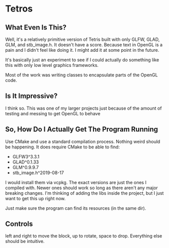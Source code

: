 # Tetros

## What Even Is This?

Well, it's a relatively primitive version of Tetris built with only GLFW, GLAD, GLM, and stb_image.h. It doesn't have a score. Because text in OpenGL is a pain and I didn't feel like doing it. I might add it at some point in the future.

It's basically just an experiment to see if I could actually do something like this with only low level graphics frameworks.

Most of the work was writing classes to encapsulate parts of the OpenGL code.

## Is It Impressive?

I think so. This was one of my larger projects just because of the amount of testing and messing to get OpenGL to behave

## So, How Do I Actually Get The Program Running

Use CMake and use a standard compilation process. Nothing weird should be happening. It does require CMake to be able to find:
* GLFW3^3.3.1
* GLAD^0.1.33
* GLM^0.9.9.7
* stb_image.h^2019-08-17

I would install them via vcpkg. The exact versions are just the ones I compiled with. Newer ones should work so long as there aren't any major breaking changes. I'm thinking of adding the libs inside the project, but I just want to get this up right now.

Just make sure the program can find its resources (in the same dir).

## Controls

left and right to move the block, up to rotate, space to drop. Everything else should be intuitive.
